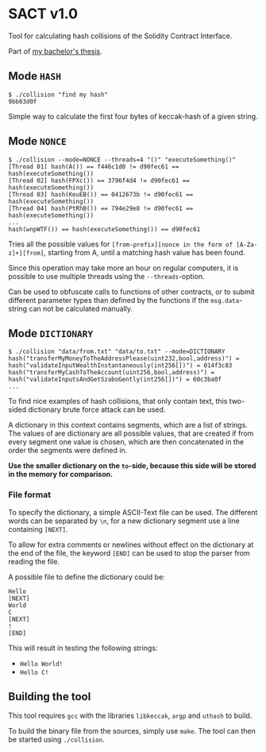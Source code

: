 # SACT v1.0
Tool for calculating hash collisions of the Solidity Contract Interface.

Part of [my bachelor's thesis](https://github.com/konstantinfickel/securityofsmartcontracts).

## Mode `HASH`

```
$ ./collision "find my hash"
9bb03d0f
```

Simple way to calculate the first four bytes of keccak-hash of a given string.

## Mode `NONCE`

```
$ ./collision --mode=NONCE --threads=4 "()" "executeSomething()"
[Thread 01] hash(A()) == f446c1d0 != d90fec61 == hash(executeSomething())
[Thread 02] hash(FPXc()) == 3796f4d4 != d90fec61 == hash(executeSomething())
[Thread 03] hash(KeuEB()) == 0412673b != d90fec61 == hash(executeSomething())
[Thread 04] hash(PtRhB()) == 794e29e8 != d90fec61 == hash(executeSomething())
...
hash(wnpWTF()) == hash(executeSomething()) == d90fec61
```

Tries all the possible values for `[from-prefix][nonce in the form of [A-Za-z]+][from]`, starting from A, until a matching hash value has been found.

Since this operation may take more an hour on regular computers, it is possible to use multiple threads using the `--threads`-option.

Can be used to obfuscate calls to functions of other contracts, or to submit different parameter types than defined by the functions if the `msg.data`-string can not be calculated manually.

## Mode `DICTIONARY`

```
$ ./collision "data/from.txt" "data/to.txt" --mode=DICTIONARY
hash("transferMyMoneyToTheAddressPlease(uint232,bool,address)") = hash("validateInputWealthInstantaneously(int256[])") = 014f3c83
hash("transferMyCashToTheAccount(uint256,bool,address)") = hash("validateInputsAndGetSzaboGently(int256[])") = 60c3ba0f
...
```

To find nice examples of hash collisions, that only contain text, this two-sided dictionary brute force attack can be used.

A dictionary in this context contains segments, which are a list of strings. The values of are dictionary are all possible values, that are created if from every segment one value is chosen, which are then concatenated in the order the segments were defined in.

**Use the smaller dictionary on the `to`-side, because this side will be stored in the memory for comparison.**

### File format
To specify the dictionary, a simple ASCII-Text file can be used. The different words can be separated by `\n`, for a new dictionary segment use a line containing `[NEXT]`.

To allow for extra comments or newlines without effect on the dictionary at the end of the file, the keyword `[END]` can be used to stop the parser from reading the file.

A possible file to define the dictionary could be:
```
Hello
[NEXT]
World
C
[NEXT]
!
[END]
```
This will result in testing the following strings:
* `Hello World!`
* `Hello C!`

## Building the tool
This tool requires `gcc` with the libraries `libkeccak`, `argp` and `uthash` to build.

To build the binary file from the sources, simply use `make`. The tool can then be started using `./collision`.

